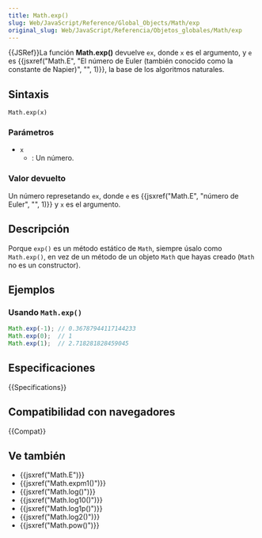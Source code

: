 ```yaml
---
title: Math.exp()
slug: Web/JavaScript/Reference/Global_Objects/Math/exp
original_slug: Web/JavaScript/Referencia/Objetos_globales/Math/exp
---
```


{{JSRef}}La función **Math.exp()** devuelve `ex`, donde `x` es el argumento, y `e` es {{jsxref("Math.E", "El número de Euler (también conocido como la constante de Napier)", "", 1)}}, la base de los algoritmos naturales.

## Sintaxis

```
Math.exp(x)
```

### Parámetros

- `x`
  - : Un número.

### Valor devuelto

Un número represetando `ex`, donde `e` es {{jsxref("Math.E", "número de Euler", "", 1)}} y `x` es el argumento.

## Descripción

Porque `exp()` es un método estático de `Math`, siempre úsalo como `Math.exp()`, en vez de un método de un objeto `Math` que hayas creado (`Math` no es un constructor).

## Ejemplos

### Usando `Math.exp()`

```js
Math.exp(-1); // 0.36787944117144233
Math.exp(0);  // 1
Math.exp(1);  // 2.718281828459045
```

## Especificaciones

{{Specifications}}

## Compatibilidad con navegadores

{{Compat}}

## Ve también

- {{jsxref("Math.E")}}
- {{jsxref("Math.expm1()")}}
- {{jsxref("Math.log()")}}
- {{jsxref("Math.log10()")}}
- {{jsxref("Math.log1p()")}}
- {{jsxref("Math.log2()")}}
- {{jsxref("Math.pow()")}}
